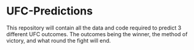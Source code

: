 # UFC-Predictions
This repository will contain all the data and code required to predict 3 different UFC outcomes. The outcomes being the winner, the method of victory, and what round the fight will end.
